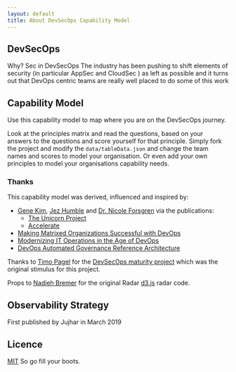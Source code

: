```yaml
---
layout: default
title: About DevSecOps Capability Model
---
```


## DevSecOps

Why? Sec in DevSecOps
The industry has been pushing to shift elements of security (in particular AppSec and CloudSec ) as left as possible and it turns out that DevOps centric teams are really well placed to do some of this work

## Capability Model

Use this capability model to map where you are on the DevSecOps journey.

Look at the principles matrix and read the questions, based on your answers to the questions and score yourself for that principle.
Simply fork the project and modify the `data/tableData.json` and change the team names and scores to model your organisation. Or even add your own principles to model your organisations capability needs.

### Thanks

This capability model was derived, influenced and inspired by:

- [Gene Kim](https://twitter.com/RealGeneKim), [Jez Humble](https://twitter.com/jezhumble) and [Dr. Nicole Forsgren](https://twitter.com/nicolefv) via the publications:
  - [The Unicorn Project](https://www.amazon.co.uk/dp/1942788762)
  - [Accelerate](https://www.amazon.co.uk/dp/1942788339)
- [Making Matrixed Organizations Successful with DevOps](https://itrevolution.com/forum-paper-downloads/)
- [Modernizing IT Operations in the Age of DevOps](https://itrevolution.com/forum-paper-downloads/)
- [DevOps Automated Governance Reference Architecture ](https://itrevolution.com/forum-paper-downloads/)


Thanks to [Timo Pagel](https://github.com/wurstbrot) for the [DevSecOps maturity project](https://dsomm.timo-pagel.de/index.php) which was the original stimulus for this project.

Props to [Nadieh Bremer](http://bl.ocks.org/nbremer/21746a9668ffdf6d8242) for the original Radar [d3.js](https://d3js.org/) radar code.


## Observability Strategy

First published by Jujhar in March 2019

## Licence

[MIT](/LICENSE.md) So go fill your boots.
